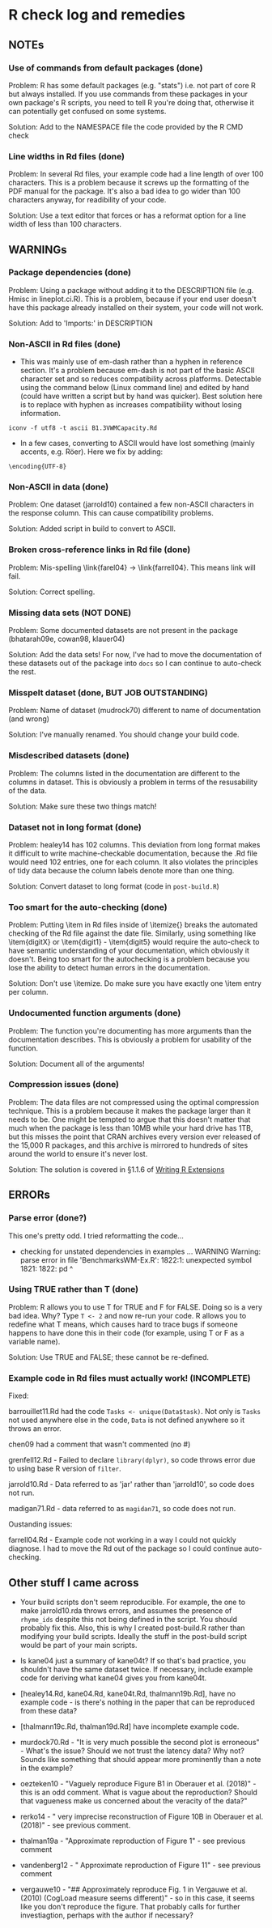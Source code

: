 # R check log and remedies
## NOTEs
### Use of commands from default packages (done)

Problem:  R has some default packages (e.g. "stats") i.e. not part of core R but always installed. If you use commands from these packages in your own package's R scripts, you need to tell R you're doing that, otherwise it can potentially get confused on some systems. 

Solution: Add to the NAMESPACE file the code provided by the R CMD check

### Line widths in Rd files (done)
Problem: In several Rd files, your example code had a line length of over 100
characters. This is a problem because it screws up the formatting of the PDF
manual for the package. It's also a bad idea to go wider than 100 characters
anyway, for readibility of your code.

Solution: Use a text editor that forces or has a reformat option for a line
width of less than 100 characters.
## WARNINGs
### Package dependencies (done)

Problem: Using a package without adding it to the DESCRIPTION file (e.g. Hmisc in lineplot.ci.R). This is a problem, because if your end user doesn't have this package already installed on their system, your code will not work. 

Solution: Add to 'Imports:' in DESCRIPTION


### Non-ASCII in Rd files (done)

- This was mainly use of em-dash rather than a hyphen in reference section. It's a problem because em-dash is not part of the basic ASCII character set and so reduces compatibility across platforms. Detectable using the command below (Linux command line) and edited by hand (could have written a script but by hand was quicker). Best solution here is to replace with hyphen as increases compatibility without losing information.

`iconv -f utf8 -t ascii B1.3VWMCapacity.Rd`

- In a few cases, converting to ASCII would have lost something (mainly accents, e.g. Röer). Here we fix by adding:

`\encoding{UTF-8}`

### Non-ASCII in data (done)

Problem: One dataset (jarrold10) contained a few non-ASCII characters in the response column. This can cause compatibility problems. 

Solution: Added script in build to convert to ASCII.
  
### Broken cross-reference links in Rd file (done)
Problem: Mis-spelling \link{farel04} -> \link{farrell04}. This means link will fail.

Solution: Correct spelling.


### Missing data sets (NOT DONE)

Problem: Some documented datasets are not present in the package (bhatarah09e, cowan98, klauer04)

Solution: Add the data sets! For now, I've had to move the documentation of these datasets out of the package into `docs` so I can continue to auto-check the rest.

### Misspelt dataset (done, BUT JOB OUTSTANDING)

Problem: Name of dataset (mudrock70) different to name of documentation (and wrong)

Solution: I've manually renamed. You should change your build code.

### Misdescribed datasets (done)

Problem: The columns listed in the documentation are different to the columns in dataset. This is obviously a problem in terms of the resusability of the data.

Solution: Make sure these two things match!

### Dataset not in long format (done)

Problem: healey14 has 102 columns. This deviation from long format makes it
difficult to write machine-checkable documentation, because the .Rd file would
need 102 entries, one for each column. It also violates the principles of tidy
data because the column labels denote more than one thing. 

Solution: Convert dataset to long format (code in `post-build.R`)

### Too smart for the auto-checking (done)
Problem: Putting \item in Rd files inside of \itemize{} breaks the automated
checking of the Rd file against the date file. Similarly, using something like
\item{digitX} or \item{digit1} - \item{digit5} would require the auto-check to
have semantic understanding of your documentation, which obviously it
doesn't. Being too smart for the autochecking is a problem because you lose the
ability to detect human errors in the documentation.

Solution: Don't use \itemize. Do make sure you have exactly one \item entry per column.

### Undocumented function arguments (done)

Problem: The function you're documenting has more arguments than the
documentation describes. This is obviously a problem for usability of the
function.

Solution: Document all of the arguments!

### Compression issues (done)

Problem: The data files are not compressed using the optimal compression technique. This is a problem because it makes the package larger than it needs to be. One might be tempted to argue that this doesn't matter that much when the package is less than 10MB while your hard drive has 1TB, but this misses the point that CRAN archives every version ever released of the 15,000 R packages, and this archive is mirrored to hundreds of sites around the world to ensure it's never lost. 

Solution: The solution is covered in  §1.1.6 of [Writing R Extensions](ohttps://cran.r-project.org/doc/manuals/R-exts.html#Data-in-packages)


## ERRORs
### Parse error (done?)
This one's pretty odd. I tried reformatting the code...

* checking for unstated dependencies in examples ... WARNING
Warning: parse error in file 'BenchmarksWM-Ex.R':
1822:1: unexpected symbol
1821: 
1822: pd
      ^
### Using TRUE rather than T (done)
Problem: R allows you to use T for TRUE and F for FALSE. Doing so is a very bad idea. Why? Type `T <- 2` and now re-run your code. R allows you to redefine what T means, which causes hard to trace bugs if someone happens to have done this in their code (for example, using T or F as a variable name). 

Solution: Use TRUE and FALSE; these cannot be re-defined.

	  
### Example code in Rd files must actually work! (INCOMPLETE)

Fixed:

barrouillet11.Rd had the code `Tasks <- unique(Data$task)`. Not only is `Tasks` not used anywhere else in the code, `Data` is not defined anywhere so it throws an error.

chen09 had a comment that wasn't commented (no #)

grenfell12.Rd - Failed to declare `library(dplyr)`, so code throws error due to using base R version of `filter`.

jarrold10.Rd - Data referred to as 'jar' rather than 'jarrold10', so code does not run.

madigan71.Rd - data referred to as `magidan71`, so code does not run.

Oustanding issues:

farrell04.Rd - Example code not working in a way I could not quickly diagnose. I had to move the Rd out of the package so I could continue auto-checking.




## Other stuff I came across
- Your build scripts don't seem reproducible. For example, the one to make jarrold10.rda throws errors, and assumes the presence of `rhyme_ids` despite this not being defined in the script. You should probably fix this. Also, this is why I created post-build.R rather than modifying your build scripts. Ideally the stuff in the post-build script would be part of your main scripts.

- Is kane04 just a summary of kane04t? If so that's bad practice, you shouldn't have the same dataset twice. If necessary, include example code for deriving what kane04 gives you from kane04t.

- [healey14.Rd, kane04.Rd, kane04t.Rd, thalmann19b.Rd],  have no example code - is there's nothing in the paper that can be reproduced from these data?

- [thalmann19c.Rd, thalman19d.Rd]  have incomplete example code.

- murdock70.Rd - "It is very much possible the second plot is erroneous" - What's the issue? Should we not trust the latency data? Why not? Sounds like something that should appear more prominently than a note in the example?

- oezteken10 - "Vaguely reproduce Figure B1 in Oberauer et al. (2018)" - this is an odd comment. What is vague about the reproduction? Should that vagueness make us concerned about the veracity of the data?"

- rerko14 - " very imprecise reconstruction of Figure 10B in Oberauer et al. (2018)" - see previous comment.

- thalman19a - "Approximate reproduction of Figure 1" - see previous comment

- vandenberg12 - " Approximate reproduction of Figure 11" - see previous comment

- vergauwe10 - "## Approximately reproduce Fig. 1 in Vergauwe et al. (2010) (CogLoad measure seems different)" - so in this case, it seems like you don't reproduce the figure. That probably calls for further investiagtion, perhaps with the author if necessary?




